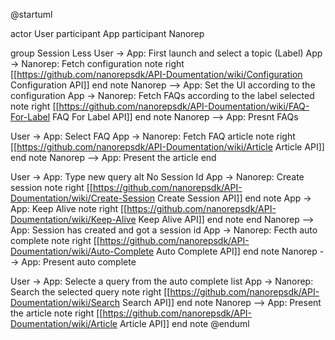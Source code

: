 @startuml

actor User
participant App
participant Nanorep

group Session Less
User -> App: First launch and select a topic (Label)
App -> Nanorep: Fetch configuration
note right
[[https://github.com/nanorepsdk/API-Doumentation/wiki/Configuration Configuration API]]
end note
Nanorep --> App: Set the UI according to the configuration
App -> Nanorep: Fetch FAQs according to the label selected
note right
[[https://github.com/nanorepsdk/API-Doumentation/wiki/FAQ-For-Label FAQ For Label API]]
end note
Nanorep --> App: Presnt FAQs

User -> App: Select FAQ
App -> Nanorep: Fetch FAQ article
note right
[[https://github.com/nanorepsdk/API-Doumentation/wiki/Article Article API]]
end note
Nanorep --> App: Present the article
end

User -> App: Type new query
alt No Session Id
App -> Nanorep: Create session
note right
[[https://github.com/nanorepsdk/API-Doumentation/wiki/Create-Session Create Session API]]
end note
App -> App: Keep Alive
note right
[[https://github.com/nanorepsdk/API-Doumentation/wiki/Keep-Alive Keep Alive API]]
end note
end
Nanorep --> App: Session has created and got a session id
App -> Nanorep: Fecth auto complete 
note right
[[https://github.com/nanorepsdk/API-Doumentation/wiki/Auto-Complete Auto Complete API]]
end note
Nanorep --> App: Present auto complete

User -> App: Selecte a query from the auto complete list
App -> Nanorep: Search the selected query
note right
[[https://github.com/nanorepsdk/API-Doumentation/wiki/Search Search API]]
end note
Nanorep --> App: Present the article 
note right
[[https://github.com/nanorepsdk/API-Doumentation/wiki/Article Article API]]
end note
@enduml

